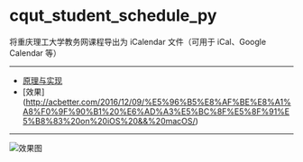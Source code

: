 # cqut_student_schedule_py
将重庆理工大学教务网课程导出为 iCalendar 文件（可用于 iCal、Google Calendar 等）

---
- [原理与实现](http://acbetter.com/2016/12/01/%E5%96%B5%E8%AF%BE%E8%A1%A8%F0%9F%90%B1%20%E5%8E%9F%E7%90%86%E4%B8%8E%E5%AE%9E%E7%8E%B0%20by%20Python%203/)  
- [效果]
(http://acbetter.com/2016/12/09/%E5%96%B5%E8%AF%BE%E8%A1%A8%F0%9F%90%B1%20%E6%AD%A3%E5%BC%8F%E5%8F%91%E5%B8%83%20on%20iOS%20&&%20macOS/)

---
![效果图](http://ww3.sinaimg.cn/large/005YDqIggw1fakmmhy8g3j30ku1ejh9h.jpg)
